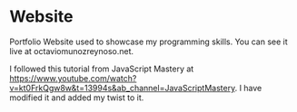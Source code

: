 # Website
Portfolio Website used to showcase my programming skills. You can see it live at octaviomunozreynoso.net. 

I followed this tutorial from JavaScript Mastery at https://www.youtube.com/watch?v=kt0FrkQgw8w&t=13994s&ab_channel=JavaScriptMastery. I have modified it and added my twist to it. 
